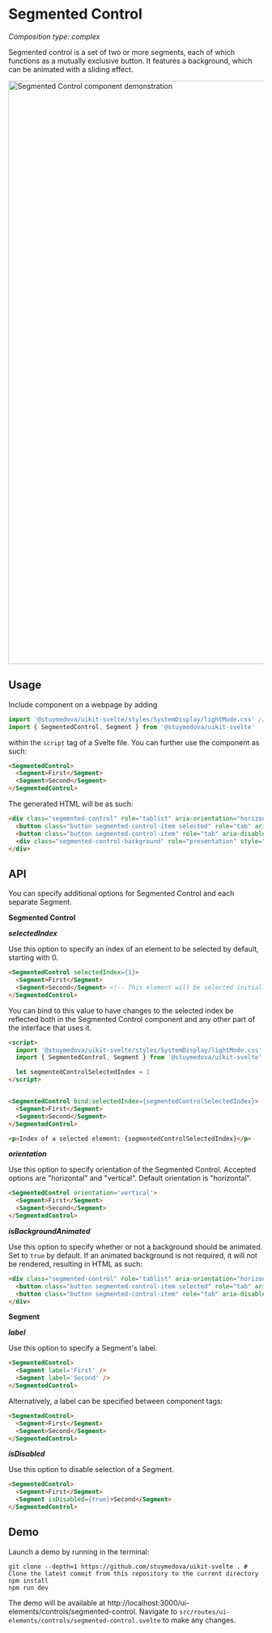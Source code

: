 # Segmented Control

*Composition type: complex*

<!-- TODO: Remove the "mutially exclusive" part? -->

Segmented control is a set of two or more segments, each of which functions as a mutually exclusive button. It features a background, which can be animated with a sliding effect.

<img width="1153" alt="Segmented Control component demonstration" src="https://user-images.githubusercontent.com/53351370/150729107-af17b189-4b81-42ec-8fda-985699180c8e.png">

## Usage

Include component on a webpage by adding 
```js
import '@stuymedova/uikit-svelte/styles/SystemDisplay/lightMode.css' // Optional, alternatively use darkMode.css or a custom stylesheet
import { SegmentedControl, Segment } from '@stuymedova/uikit-svelte'
```
within the `script` tag of a Svelte file. You can further use the component as such:

```html
<SegmentedControl>
  <Segment>First</Segment>
  <Segment>Second</Segment>
</SegmentedControl>
```

The generated HTML will be as such:

```html
<div class="segmented-control" role="tablist" aria-orientation="horizontal">
  <button class="button segmented-control-item selected" role="tab" aria-selected="true" aria-disabled="false" tabindex="0">First</button>
  <button class="button segmented-control-item" role="tab" aria-disabled="false" aria-selected="false" aria-disabled="false" tabindex="-1">Second</button>
  <div class="segmented-control-background" role="presentation" style="width: 75px; transform: translateX(2px);"></div>
</div>
```

## API

You can specify additional options for Segmented Control and each separate Segment.

**Segmented Control**

***selectedIndex***

Use this option to specify an index of an element to be selected by default, starting with 0.

```html
<SegmentedControl selectedIndex={1}>
  <Segment>First</Segment>
  <Segment>Second</Segment> <!-- This element will be selected initially -->
</SegmentedControl>
```

You can bind to this value to have changes to the selected index be reflected both in the Segmented Control component and any other part of the interface that uses it.

```html
<script>
  import '@stuymedova/uikit-svelte/styles/SystemDisplay/lightMode.css'
  import { SegmentedControl, Segment } from '@stuymedova/uikit-svelte'

  let segmentedControlSelectedIndex = 1
</script>


<SegmentedControl bind:selectedIndex={segmentedControlSelectedIndex}>
  <Segment>First</Segment>
  <Segment>Second</Segment>
</SegmentedControl>

<p>Index of a selected element: {segmentedControlSelectedIndex}</p>
```

***orientation***

Use this option to specify orientation of the Segmented Control. Accepted options are "horizontal" and "vertical". Default orientation is "horizontal".

```html
<SegmentedControl orientation='vertical'>
  <Segment>First</Segment>
  <Segment>Second</Segment>
</SegmentedControl>
```

***isBackgroundAnimated***

Use this option to specify whether or not a background should be animated. Set to `true` by default. If an animated background is not required, it will not be rendered, resulting in HTML as such:

```html
<div class="segmented-control" role="tablist" aria-orientation="horizontal">
  <button class="button segmented-control-item selected" role="tab" aria-selected="true" aria-disabled="false" tabindex="0">First</button>
  <button class="button segmented-control-item" role="tab" aria-disabled="false" aria-selected="false" aria-disabled="false" tabindex="-1">Second</button>
</div>
```

**Segment**

***label***

Use this option to specify a Segment's label.

```html
<SegmentedControl>
  <Segment label='First' />
  <Segment label='Second' />
</SegmentedControl>
```

Alternatively, a label can be specified between component tags:

```html
<SegmentedControl>
  <Segment>First</Segment>
  <Segment>Second</Segment>
</SegmentedControl>
```

***isDisabled***

Use this option to disable selection of a Segment.

```html
<SegmentedControl>
  <Segment>First</Segment>
  <Segment isDisabled={true}>Second</Segment>
</SegmentedControl>
```

## Demo

Launch a demo by running in the terminal:

```shell
git clone --depth=1 https://github.com/stuymedova/uikit-svelte . # Clone the latest commit from this repository to the current directory
npm install
npm run dev
```

The demo will be available at http://localhost:3000/ui-elements/controls/segmented-control. Navigate to `src/routes/ui-elements/controls/segmented-control.svelte` to make any changes.